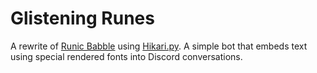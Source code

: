# Glistening Runes

A rewrite of [Runic Babble](https://github.com/ilonachan/runic-babble)
using [Hikari.py](https://github.com/hikari-py/hikari).
A simple bot that embeds text using special rendered fonts into Discord conversations.